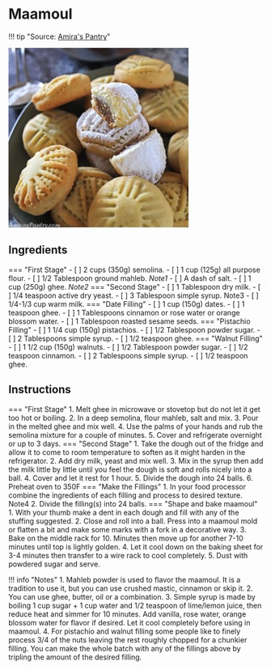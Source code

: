 # Maamoul

!!! tip "Source: [Amira's Pantry](https://amiraspantry.com/maamoul/)"

![Maamoul](pictures/maamoul.png)

## Ingredients

=== "First Stage"
    - [ ] 2 cups (350g) semolina.
    - [ ] 1 cup (125g) all purpose flour.
    - [ ] 1/2 Tablespoon ground mahleb. *Note1*
    - [ ] A dash of salt.
    - [ ] 1 cup (250g) ghee. *Note2*
=== "Second Stage"
    - [ ] 1 Tablespoon dry milk.
    - [ ] 1/4 teaspoon active dry yeast.
    - [ ] 3 Tablespoon simple syrup. Note3
    - [ ] 1/4-1/3 cup warm milk.
=== "Date Filling"
    - [ ] 1 cup (150g) dates.
    - [ ] 1 teaspoon ghee.
    - [ ] 1 Tablespoons cinnamon or rose water or orange blossom water.
    - [ ] 1 Tablespoon roasted sesame seeds.
=== "Pistachio Filling"
    - [ ] 1 1/4 cup (150g) pistachios.
    - [ ] 1/2 Tablespoon powder sugar.
    - [ ] 2 Tablespoons simple syrup.
    - [ ] 1/2 teaspoon ghee.
=== "Walnut Filling"
    - [ ] 1 1/2 cup (150g) walnuts.
    - [ ] 1/2 Tablespoon powder sugar.
    - [ ] 1/2 teaspoon cinnamon.
    - [ ] 2 Tablespoons simple syrup.
    - [ ] 1/2 teaspoon ghee.

## Instructions

=== "First Stage"
    1. Melt ghee in microwave or stovetop but do not let it get too hot or boiling.
    2. In a deep semolina, flour mahleb, salt and mix.
    3. Pour in the melted ghee and mix well.
    4. Use the palms of your hands and rub the semolina mixture for a couple of minutes.
    5. Cover and refrigerate overnight or up to 3 days.
=== "Second Stage"
    1. Take the dough out of the fridge and allow it to come to room temperature to soften as it might harden in the refrigerator.
    2. Add dry milk, yeast and mix well.
    3. Mix in the syrup then add the milk little by little until you feel the dough is soft and rolls nicely into a ball.
    4. Cover and let it rest for 1 hour.
    5. Divide the dough into 24 balls.
    6. Preheat oven to 350F
=== "Make the Fillings"
    1. In your food processor combine the ingredients of each filling and process to desired texture. Note4
    2. Divide the filling(s) into 24 balls.
=== "Shape and bake maamoul"
    1. With your thumb make a dent in each dough and fill with any of the stuffing suggested.
    2. Close and roll into a ball. Press into a maamoul mold or flatten a bit and make some marks with a fork in a decorative way.
    3. Bake on the middle rack for 10. Minutes then move up for another 7-10 minutes until top is lightly golden.
    4. Let it cool down on the baking sheet for 3-4 minutes then transfer to a wire rack to cool completely.
    5. Dust with powdered sugar and serve.

!!! info "Notes"
    1. Mahleb powder is used to flavor the maamoul. It is a tradition to use it, but you can use crushed mastic, cinnamon or skip it.
    2. You can use ghee, butter, oil or a combination.
    3. Simple syrup is made by boiling 1 cup sugar + 1 cup water and 1/2 teaspoon of lime/lemon juice, then reduce heat and simmer for 10 minutes. Add vanilla, rose water, orange blossom water for flavor if desired. Let it cool completely before using in maamoul.
    4. For pistachio and walnut filling some people like to finely process 3/4 of the nuts leaving the rest roughly chopped for a chunkier filling. You can make the whole batch with any of the fillings above by tripling the amount of the desired filling.
